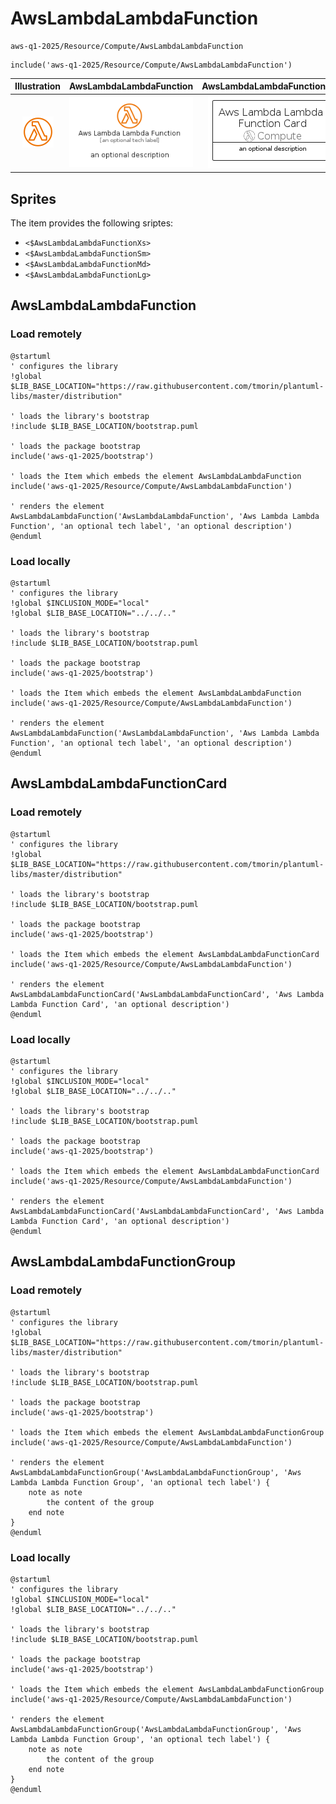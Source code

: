 # AwsLambdaLambdaFunction


```text
aws-q1-2025/Resource/Compute/AwsLambdaLambdaFunction
```

```text
include('aws-q1-2025/Resource/Compute/AwsLambdaLambdaFunction')
```



| Illustration | AwsLambdaLambdaFunction | AwsLambdaLambdaFunctionCard | AwsLambdaLambdaFunctionGroup |
| :---: | :---: | :---: | :---: |
| ![illustration for Illustration](../../../aws-q1-2025/Resource/Compute/AwsLambdaLambdaFunction.png) | ![illustration for AwsLambdaLambdaFunction](../../../aws-q1-2025/Resource/Compute/AwsLambdaLambdaFunction.Local.png) | ![illustration for AwsLambdaLambdaFunctionCard](../../../aws-q1-2025/Resource/Compute/AwsLambdaLambdaFunctionCard.Local.png) | ![illustration for AwsLambdaLambdaFunctionGroup](../../../aws-q1-2025/Resource/Compute/AwsLambdaLambdaFunctionGroup.Local.png) |



## Sprites
The item provides the following sriptes:

- `<$AwsLambdaLambdaFunctionXs>`
- `<$AwsLambdaLambdaFunctionSm>`
- `<$AwsLambdaLambdaFunctionMd>`
- `<$AwsLambdaLambdaFunctionLg>`





## AwsLambdaLambdaFunction

### Load remotely
```plantuml
@startuml
' configures the library
!global $LIB_BASE_LOCATION="https://raw.githubusercontent.com/tmorin/plantuml-libs/master/distribution"

' loads the library's bootstrap
!include $LIB_BASE_LOCATION/bootstrap.puml

' loads the package bootstrap
include('aws-q1-2025/bootstrap')

' loads the Item which embeds the element AwsLambdaLambdaFunction
include('aws-q1-2025/Resource/Compute/AwsLambdaLambdaFunction')

' renders the element
AwsLambdaLambdaFunction('AwsLambdaLambdaFunction', 'Aws Lambda Lambda Function', 'an optional tech label', 'an optional description')
@enduml
```

### Load locally
```plantuml
@startuml
' configures the library
!global $INCLUSION_MODE="local"
!global $LIB_BASE_LOCATION="../../.."

' loads the library's bootstrap
!include $LIB_BASE_LOCATION/bootstrap.puml

' loads the package bootstrap
include('aws-q1-2025/bootstrap')

' loads the Item which embeds the element AwsLambdaLambdaFunction
include('aws-q1-2025/Resource/Compute/AwsLambdaLambdaFunction')

' renders the element
AwsLambdaLambdaFunction('AwsLambdaLambdaFunction', 'Aws Lambda Lambda Function', 'an optional tech label', 'an optional description')
@enduml
```

## AwsLambdaLambdaFunctionCard

### Load remotely
```plantuml
@startuml
' configures the library
!global $LIB_BASE_LOCATION="https://raw.githubusercontent.com/tmorin/plantuml-libs/master/distribution"

' loads the library's bootstrap
!include $LIB_BASE_LOCATION/bootstrap.puml

' loads the package bootstrap
include('aws-q1-2025/bootstrap')

' loads the Item which embeds the element AwsLambdaLambdaFunctionCard
include('aws-q1-2025/Resource/Compute/AwsLambdaLambdaFunction')

' renders the element
AwsLambdaLambdaFunctionCard('AwsLambdaLambdaFunctionCard', 'Aws Lambda Lambda Function Card', 'an optional description')
@enduml
```

### Load locally
```plantuml
@startuml
' configures the library
!global $INCLUSION_MODE="local"
!global $LIB_BASE_LOCATION="../../.."

' loads the library's bootstrap
!include $LIB_BASE_LOCATION/bootstrap.puml

' loads the package bootstrap
include('aws-q1-2025/bootstrap')

' loads the Item which embeds the element AwsLambdaLambdaFunctionCard
include('aws-q1-2025/Resource/Compute/AwsLambdaLambdaFunction')

' renders the element
AwsLambdaLambdaFunctionCard('AwsLambdaLambdaFunctionCard', 'Aws Lambda Lambda Function Card', 'an optional description')
@enduml
```

## AwsLambdaLambdaFunctionGroup

### Load remotely
```plantuml
@startuml
' configures the library
!global $LIB_BASE_LOCATION="https://raw.githubusercontent.com/tmorin/plantuml-libs/master/distribution"

' loads the library's bootstrap
!include $LIB_BASE_LOCATION/bootstrap.puml

' loads the package bootstrap
include('aws-q1-2025/bootstrap')

' loads the Item which embeds the element AwsLambdaLambdaFunctionGroup
include('aws-q1-2025/Resource/Compute/AwsLambdaLambdaFunction')

' renders the element
AwsLambdaLambdaFunctionGroup('AwsLambdaLambdaFunctionGroup', 'Aws Lambda Lambda Function Group', 'an optional tech label') {
    note as note
        the content of the group
    end note
}
@enduml
```

### Load locally
```plantuml
@startuml
' configures the library
!global $INCLUSION_MODE="local"
!global $LIB_BASE_LOCATION="../../.."

' loads the library's bootstrap
!include $LIB_BASE_LOCATION/bootstrap.puml

' loads the package bootstrap
include('aws-q1-2025/bootstrap')

' loads the Item which embeds the element AwsLambdaLambdaFunctionGroup
include('aws-q1-2025/Resource/Compute/AwsLambdaLambdaFunction')

' renders the element
AwsLambdaLambdaFunctionGroup('AwsLambdaLambdaFunctionGroup', 'Aws Lambda Lambda Function Group', 'an optional tech label') {
    note as note
        the content of the group
    end note
}
@enduml
```

